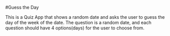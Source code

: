 #Guess the Day

This is a Quiz App that shows a random date and asks the user to guess the day of the week of the date.
The question is a random date, and each question should have 4 options(days) for the user to choose from.
